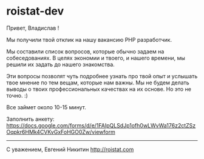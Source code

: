 # roistat-dev

Привет, Владислав !

Мы получили твой отклик на нашу вакансию PHP разработчик.

Мы составили список вопросов, которые обычно задаем на собеседованиях. В целях экономии и твоего, и нашего времени, мы решили их задать до нашего знакомства.

Эти вопросы позволят чуть подробнее узнать про твой опыт и услышать твое мнение по тем вещам, которые нам важны. Мы не будем делать выводы о твоих профессиональных качествах на их основе. Но это не точно. :)

Все займет около 10-15 минут.

Заполнить анкету:
https://docs.google.com/forms/d/e/1FAIpQLSdJp1ofh0wLWvWa176z2ctZSzOqpkr6HMk4CVKvGxFoHGO0Zw/viewform 

---
С уважением, 
Евгений Никитин
http://roistat.com
